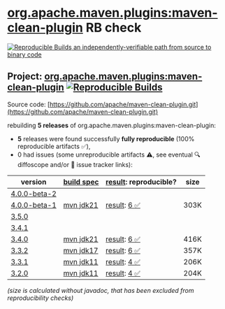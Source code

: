 [org.apache.maven.plugins:maven-clean-plugin](https://central.sonatype.com/artifact/org.apache.maven.plugins/maven-clean-plugin/versions) RB check
=======

[![Reproducible Builds](https://reproducible-builds.org/images/logos/rb.svg) an independently-verifiable path from source to binary code](https://reproducible-builds.org/)

## Project: [org.apache.maven.plugins:maven-clean-plugin](https://central.sonatype.com/artifact/org.apache.maven.plugins/maven-clean-plugin/versions) [![Reproducible Builds](https://img.shields.io/endpoint?url=https://raw.githubusercontent.com/jvm-repo-rebuild/reproducible-central/master/content/org/apache/maven/plugins/maven-clean-plugin/badge.json)](https://github.com/jvm-repo-rebuild/reproducible-central/blob/master/content/org/apache/maven/plugins/maven-clean-plugin/README.md)

Source code: [https://github.com/apache/maven-clean-plugin.git](https://github.com/apache/maven-clean-plugin.git)

rebuilding **5 releases** of org.apache.maven.plugins:maven-clean-plugin:
- **5** releases were found successfully **fully reproducible** (100% reproducible artifacts :white_check_mark:),
- 0 had issues (some unreproducible artifacts :warning:, see eventual :mag: diffoscope and/or :memo: issue tracker links):

| version | [build spec](/BUILDSPEC.md) | [result](https://reproducible-builds.org/docs/jvm/): reproducible? | size |
| -- | --------- | ------ | -- |
| [4.0.0-beta-2](https://central.sonatype.com/artifact/org.apache.maven.plugins/maven-clean-plugin/4.0.0-beta-2/pom) | | | |
| [4.0.0-beta-1](https://central.sonatype.com/artifact/org.apache.maven.plugins/maven-clean-plugin/4.0.0-beta-1/pom) | [mvn jdk21](maven-clean-plugin-4.0.0-beta-1.buildspec) | [result](maven-clean-plugin-4.0.0-beta-1.buildinfo): [6 :white_check_mark: ](maven-clean-plugin-4.0.0-beta-1.buildcompare) | 303K |
| [3.5.0](https://central.sonatype.com/artifact/org.apache.maven.plugins/maven-clean-plugin/3.5.0/pom) | | | |
| [3.4.1](https://central.sonatype.com/artifact/org.apache.maven.plugins/maven-clean-plugin/3.4.1/pom) | | | |
| [3.4.0](https://central.sonatype.com/artifact/org.apache.maven.plugins/maven-clean-plugin/3.4.0/pom) | [mvn jdk21](maven-clean-plugin-3.4.0.buildspec) | [result](maven-clean-plugin-3.4.0.buildinfo): [6 :white_check_mark: ](maven-clean-plugin-3.4.0.buildcompare) | 416K |
| [3.3.2](https://central.sonatype.com/artifact/org.apache.maven.plugins/maven-clean-plugin/3.3.2/pom) | [mvn jdk17](maven-clean-plugin-3.3.2.buildspec) | [result](maven-clean-plugin-3.3.2.buildinfo): [6 :white_check_mark: ](maven-clean-plugin-3.3.2.buildcompare) | 357K |
| [3.3.1](https://central.sonatype.com/artifact/org.apache.maven.plugins/maven-clean-plugin/3.3.1/pom) | [mvn jdk11](maven-clean-plugin-3.3.1.buildspec) | [result](maven-clean-plugin-3.3.1.buildinfo): [4 :white_check_mark: ](maven-clean-plugin-3.3.1.buildcompare) | 206K |
| [3.2.0](https://central.sonatype.com/artifact/org.apache.maven.plugins/maven-clean-plugin/3.2.0/pom) | [mvn jdk11](maven-clean-plugin-3.2.0.buildspec) | [result](maven-clean-plugin-3.2.0.buildinfo): [4 :white_check_mark: ](maven-clean-plugin-3.2.0.buildcompare) | 204K |

<i>(size is calculated without javadoc, that has been excluded from reproducibility checks)</i>
